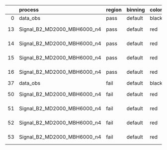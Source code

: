|    | process                     | region   | binning   | color   | process_type   |   scale | variation   | source_filename                                                      | source_histname    | alias                       | title     |   combine_idx |     lnN |   shapes | syst_type   | direction   | variation_alias   |
|---:|:----------------------------|:---------|:----------|:--------|:---------------|--------:|:------------|:---------------------------------------------------------------------|:-------------------|:----------------------------|:----------|--------------:|--------:|---------:|:------------|:------------|:------------------|
|  0 | data_obs                    | pass     | default   | black   | DATA           |       1 | nominal     | ./histograms_for_2DAlphabet_v18//BH_Data.root                        | hpass              | Data                        | Data      |           nan | nan     |      nan | nan         | nan         | nan               |
| 13 | Signal_B2_MD2000_MBH6000_n4 | pass     | default   | red     | SIGNAL         |       1 | lumi        | ./histograms_for_2DAlphabet_v18//BH_Signal_B2_MD2000_MBH6000_n4.root | hpass              | Signal_B2_MD2000_MBH6000_n4 | BH signal |           nan |   1.016 |      nan | lnN         | nan         | nan               |
| 14 | Signal_B2_MD2000_MBH6000_n4 | pass     | default   | red     | SIGNAL         |       1 | SVM         | ./histograms_for_2DAlphabet_v18//BH_Signal_B2_MD2000_MBH6000_n4.root | hpass_SVMsyst_up   | Signal_B2_MD2000_MBH6000_n4 | BH signal |           nan | nan     |        1 | shapes      | Up          | SVMsyst           |
| 15 | Signal_B2_MD2000_MBH6000_n4 | pass     | default   | red     | SIGNAL         |       1 | SVM         | ./histograms_for_2DAlphabet_v18//BH_Signal_B2_MD2000_MBH6000_n4.root | hpass_SVMsyst_down | Signal_B2_MD2000_MBH6000_n4 | BH signal |           nan | nan     |        1 | shapes      | Down        | SVMsyst           |
| 16 | Signal_B2_MD2000_MBH6000_n4 | pass     | default   | red     | SIGNAL         |       1 | nominal     | ./histograms_for_2DAlphabet_v18//BH_Signal_B2_MD2000_MBH6000_n4.root | hpass              | Signal_B2_MD2000_MBH6000_n4 | BH signal |           nan | nan     |      nan | nan         | nan         | nan               |
| 37 | data_obs                    | fail     | default   | black   | DATA           |       1 | nominal     | ./histograms_for_2DAlphabet_v18//BH_Data.root                        | hfail              | Data                        | Data      |           nan | nan     |      nan | nan         | nan         | nan               |
| 50 | Signal_B2_MD2000_MBH6000_n4 | fail     | default   | red     | SIGNAL         |       1 | lumi        | ./histograms_for_2DAlphabet_v18//BH_Signal_B2_MD2000_MBH6000_n4.root | hfail              | Signal_B2_MD2000_MBH6000_n4 | BH signal |           nan |   1.016 |      nan | lnN         | nan         | nan               |
| 51 | Signal_B2_MD2000_MBH6000_n4 | fail     | default   | red     | SIGNAL         |       1 | SVM         | ./histograms_for_2DAlphabet_v18//BH_Signal_B2_MD2000_MBH6000_n4.root | hfail_SVMsyst_up   | Signal_B2_MD2000_MBH6000_n4 | BH signal |           nan | nan     |        1 | shapes      | Up          | SVMsyst           |
| 52 | Signal_B2_MD2000_MBH6000_n4 | fail     | default   | red     | SIGNAL         |       1 | SVM         | ./histograms_for_2DAlphabet_v18//BH_Signal_B2_MD2000_MBH6000_n4.root | hfail_SVMsyst_down | Signal_B2_MD2000_MBH6000_n4 | BH signal |           nan | nan     |        1 | shapes      | Down        | SVMsyst           |
| 53 | Signal_B2_MD2000_MBH6000_n4 | fail     | default   | red     | SIGNAL         |       1 | nominal     | ./histograms_for_2DAlphabet_v18//BH_Signal_B2_MD2000_MBH6000_n4.root | hfail              | Signal_B2_MD2000_MBH6000_n4 | BH signal |           nan | nan     |      nan | nan         | nan         | nan               |